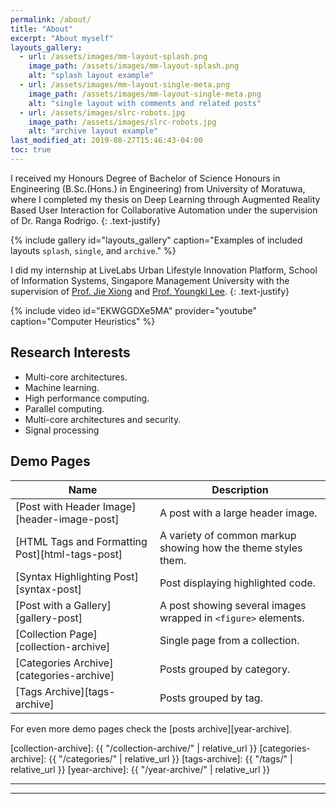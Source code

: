 ```yaml
---
permalink: /about/
title: "About"
excerpt: "About myself"
layouts_gallery:
  - url: /assets/images/mm-layout-splash.png
    image_path: /assets/images/mm-layout-splash.png
    alt: "splash layout example"
  - url: /assets/images/mm-layout-single-meta.png
    image_path: /assets/images/mm-layout-single-meta.png
    alt: "single layout with comments and related posts"
  - url: /assets/images/slrc-robots.jpg
    image_path: /assets/images/slrc-robots.jpg
    alt: "archive layout example"
last_modified_at: 2019-08-27T15:46:43-04:00
toc: true
---
```


I received my Honours Degree of Bachelor of Science Honours in Engineering (B.Sc.(Hons.) in Engineering) from University of Moratuwa,
where I completed my thesis on Deep Learning through Augmented Reality Based User Interaction for Collaborative Automation under the supervision of
Dr. Ranga Rodrigo.
{: .text-justify}

{% include gallery id="layouts_gallery" caption="Examples of included layouts `splash`, `single`, and `archive`." %}

I did my internship at LiveLabs Urban Lifestyle Innovation Platform, School of Information Systems, Singapore Management University with the
supervision of 
[Prof. Jie Xiong]({{"https://scholar.google.com/citations?user=GR9VzaMAAAAJ&hl=en"}}) and
[Prof. Youngki Lee]({{"https://scholar.google.com/citations?user=qhKU0oMAAAAJ&hl=en"}}).
{: .text-justify}

{% include video id="EKWGGDXe5MA" provider="youtube" caption="Computer Heuristics" %}

## Research Interests

- Multi-core architectures.
- Machine learning.
- High performance computing.
- Parallel computing.
- Multi-core architectures and security.
- Signal processing

## Demo Pages

| Name                                        | Description                                           |
| ------------------------------------------- | ----------------------------------------------------- |
| [Post with Header Image][header-image-post] | A post with a large header image. |
| [HTML Tags and Formatting Post][html-tags-post] | A variety of common markup showing how the theme styles them. |
| [Syntax Highlighting Post][syntax-post] | Post displaying highlighted code. |
| [Post with a Gallery][gallery-post] | A post showing several images wrapped in `<figure>` elements. |
| [Collection Page][collection-archive] | Single page from a collection. |
| [Categories Archive][categories-archive] | Posts grouped by category. |
| [Tags Archive][tags-archive] | Posts grouped by tag. |

For even more demo pages check the [posts archive][year-archive].

[collection-archive]: {{ "/collection-archive/" | relative_url }}
[categories-archive]: {{ "/categories/" | relative_url }}
[tags-archive]: {{ "/tags/" | relative_url }}
[year-archive]: {{ "/year-archive/" | relative_url }}

---
---
